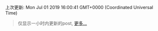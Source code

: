 
  
 上次更新: Mon Jul 01 2019 16:00:41 GMT+0000 (Coordinated Universal Time) 

 > 仅显示一小时内更新的post, [更多...](screenshots/)
  